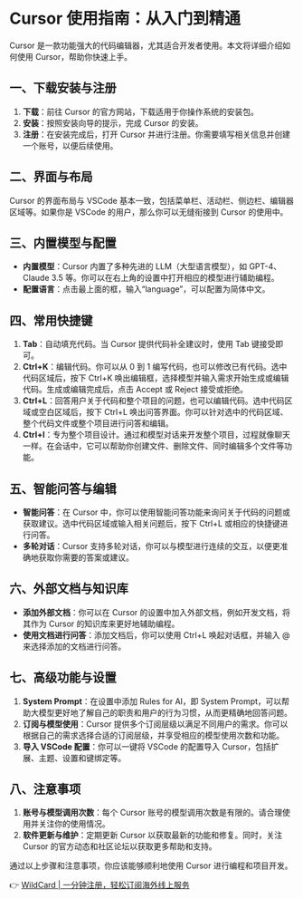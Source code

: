 # Cursor 使用指南：从入门到精通

Cursor 是一款功能强大的代码编辑器，尤其适合开发者使用。本文将详细介绍如何使用 Cursor，帮助你快速上手。

## 一、下载安装与注册

1. **下载**：前往 Cursor 的官方网站，下载适用于你操作系统的安装包。
2. **安装**：按照安装向导的提示，完成 Cursor 的安装。
3. **注册**：在安装完成后，打开 Cursor 并进行注册。你需要填写相关信息并创建一个账号，以便后续使用。

## 二、界面与布局

Cursor 的界面布局与 VSCode 基本一致，包括菜单栏、活动栏、侧边栏、编辑器区域等。如果你是 VSCode 的用户，那么你可以无缝衔接到 Cursor 的使用中。

## 三、内置模型与配置

- **内置模型**：Cursor 内置了多种先进的 LLM（大型语言模型），如 GPT-4、Claude 3.5 等。你可以在右上角的设置中打开相应的模型进行辅助编程。
- **配置语言**：点击最上面的框，输入“language”，可以配置为简体中文。

## 四、常用快捷键

1. **Tab**：自动填充代码。当 Cursor 提供代码补全建议时，使用 Tab 键接受即可。
2. **Ctrl+K**：编辑代码。你可以从 0 到 1 编写代码，也可以修改已有代码。选中代码区域后，按下 Ctrl+K 唤出编辑框，选择模型并输入需求开始生成或编辑代码。生成或编辑完成后，点击 Accept 或 Reject 接受或拒绝。
3. **Ctrl+L**：回答用户关于代码和整个项目的问题，也可以编辑代码。选中代码区域或空白区域后，按下 Ctrl+L 唤出问答界面。你可以针对选中的代码区域、整个代码文件或整个项目进行问答和编辑。
4. **Ctrl+I**：专为整个项目设计。通过和模型对话来开发整个项目，过程就像聊天一样。在会话中，它可以帮助你创建文件、删除文件、同时编辑多个文件等功能。

## 五、智能问答与编辑

- **智能问答**：在 Cursor 中，你可以使用智能问答功能来询问关于代码的问题或获取建议。选中代码区域或输入相关问题后，按下 Ctrl+L 或相应的快捷键进行问答。
- **多轮对话**：Cursor 支持多轮对话，你可以与模型进行连续的交互，以便更准确地获取你需要的答案或建议。

## 六、外部文档与知识库

- **添加外部文档**：你可以在 Cursor 的设置中加入外部文档，例如开发文档，将其作为 Cursor 的知识库来更好地辅助编程。
- **使用文档进行问答**：添加文档后，你可以使用 Ctrl+L 唤起对话框，并输入 @ 来选择添加的文档进行问答。

## 七、高级功能与设置

1. **System Prompt**：在设置中添加 Rules for AI，即 System Prompt，可以帮助大模型更好地了解自己的职责和用户的行为习惯，从而更精确地回答问题。
2. **订阅与模型使用**：Cursor 提供多个订阅层级以满足不同用户的需求。你可以根据自己的需求选择合适的订阅层级，并享受相应的模型使用次数和功能。
3. **导入 VSCode 配置**：你可以一键将 VSCode 的配置导入 Cursor，包括扩展、主题、设置和键绑定等。

## 八、注意事项

1. **账号与模型调用次数**：每个 Cursor 账号的模型调用次数是有限的。请合理使用并关注你的使用情况。
2. **软件更新与维护**：定期更新 Cursor 以获取最新的功能和修复。同时，关注 Cursor 的官方动态和社区论坛以获取更多帮助和支持。

通过以上步骤和注意事项，你应该能够顺利地使用 Cursor 进行编程和项目开发。

👉 [WildCard | 一分钟注册，轻松订阅海外线上服务](https://bbtdd.com/WildCard)